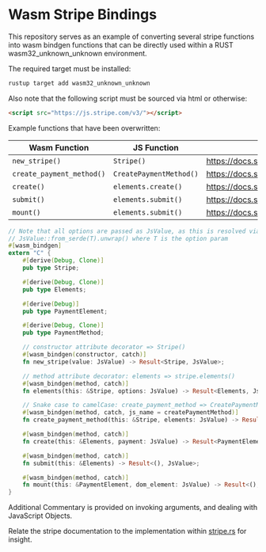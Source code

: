 # Wasm Stripe Bindings
This repository serves as an example of converting several stripe functions into wasm bindgen functions that can be directly used within a RUST wasm32_unknown_unknown environment.

The required target must be installed:

```bash
rustup target add wasm32_unknown_unknown
```

Also note that the following script must be sourced via html or otherwise:

```html
<script src="https://js.stripe.com/v3/"></script>
```

Example functions that have been overwritten:

|Wasm Function  | JS Function  | Address |
|---|---|---|
|`new_stripe()`|`Stripe()`|https://docs.stripe.com/js/initializing|
|`create_payment_method()`|`CreatePaymentMethod()`| https://docs.stripe.com/js/payment_methods/create_payment_method|
|`create()`|`elements.create()`|https://docs.stripe.com/js/elements_object/create_payment_element|
|`submit()`|`elements.submit()`|https://docs.stripe.com/js/elements/submit|
|`mount()`|`elements.submit()`|https://docs.stripe.com/js/element/mount|

```rs
// Note that all options are passed as JsValue, as this is resolved via
// JsValue::from_serde(T).unwrap() where T is the option param
#[wasm_bindgen]
extern "C" {
    #[derive(Debug, Clone)]
    pub type Stripe;

    #[derive(Debug, Clone)]
    pub type Elements;

    #[derive(Debug)]
    pub type PaymentElement;

    #[derive(Debug, Clone)]
    pub type PaymentMethod;

    // constructor attribute decorator => Stripe()
    #[wasm_bindgen(constructor, catch)]
    fn new_stripe(value: JsValue) -> Result<Stripe, JsValue>;

    // method attribute decorator: elements => stripe.elements()
    #[wasm_bindgen(method, catch)]
    fn elements(this: &Stripe, options: JsValue) -> Result<Elements, JsValue>;

    // Snake case to camelCase: create_payment_method => CreatePaymentMethod via js_name attribute
    #[wasm_bindgen(method, catch, js_name = createPaymentMethod)]
    fn create_payment_method(this: &Stripe, elements: JsValue) -> Result<Promise, JsValue>;

    #[wasm_bindgen(method, catch)]
    fn create(this: &Elements, payment: JsValue) -> Result<PaymentElement, JsValue>;

    #[wasm_bindgen(method, catch)]
    fn submit(this: &Elements) -> Result<(), JsValue>;

    #[wasm_bindgen(method, catch)]
    fn mount(this: &PaymentElement, dom_element: JsValue) -> Result<(), JsValue>;
}
```

Additional Commentary is provided on invoking arguments, and dealing with JavaScript Objects. 

Relate the stripe documentation to the implementation within [stripe.rs]( https://github.com/MinaMatta98/wasm_stripe_bindings/blob/master/src/stripe.rs ) for insight.
